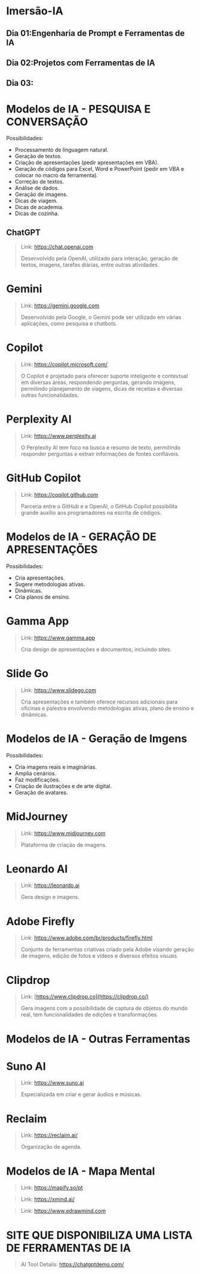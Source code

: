 # Imersão-IA

## Dia 01:Engenharia de Prompt e Ferramentas de IA
## Dia 02:Projetos com Ferramentas de IA
## Dia 03:

# Modelos de IA - PESQUISA E CONVERSAÇÃO

Possibilidades:

-	 Processamento de linguagem natural.
-	 Geração de textos.
-	 Criação de apresentações (pedir apresentações em VBA).
-	 Geração de códigos para Excel, Word e PowerPoint (pedir em VBA e colocar no macro da ferramenta).
-	 Correção de textos.
-	 Análise de dados.
-	 Geração de imagens.
-	 Dicas de viagem.
-	 Dicas de academia.
-	 Dicas de cozinha.

## ChatGPT

>Link: https://chat.openai.com
>
>Desenvolvido pela OpenAI, utilizado para interação, geração de textos, imagens, tarefas
diárias, entre outras atividades.

# Gemini

>Link: https://gemini.google.com
>
>Desenvolvido pela Google, o Gemini pode ser utilizado em várias aplicações, como
pesquisa e chatbots.

# Copilot

>Link: https://copilot.microsoft.com/
>
>O Copilot é projetado para oferecer suporte inteligente e contextual em diversas áreas,
respondendo perguntas, gerando imagens, permitindo planejamento de viagens, dicas
de receitas e diversas outras funcionalidades.

# Perplexity AI

>Link: https://www.perplexity.ai
>
>O Perplexity AI tem foco na busca e resumo de texto, permitindo responder perguntas
e extrair informações de fontes confiáveis.

# GitHub Copilot

>Link: https://copilot.github.com
>
>Parceria entre o GitHub e a OpenAI, o GitHub Copilot possibilita grande auxílio aos
programadores na escrita de códigos.

# Modelos de IA - GERAÇÃO DE APRESENTAÇÕES

Possibilidades:

-	 Cria apresentações.
-	 Sugere metodologias ativas.
-	 Dinâmicas.
-	 Cria planos de ensino.

# Gamma App

>Link: https://www.gamma.app
>
>Cria design de apresentações e documentos, incluindo sites.

# Slide Go

>Link: https://www.slidego.com
>
>Cria apresentações e também oferece recursos adicionais para oficinas e palestra
envolvendo metodologias ativas, plano de ensino e dinâmicas.

# Modelos de IA - Geração de Imgens

Possibilidades:

-	 Cria imagens reais e imaginárias.
-	 Amplia cenários.
-	 Faz modificações.
-	 Criação de ilustrações e de arte digital.
-	 Geração de avatares.

# MidJourney

>Link: https://www.midjourney.com
>
>Plataforma de criação de imagens.

# Leonardo AI

>Link: https://leonardo.ai
>
>Gera design e imagens.

# Adobe Firefly

>Link: https://www.adobe.com/br/products/firefly.html
>
>Conjunto de ferramentas criativas criado pela Adobe visando geração de imagens,
edição de fotos e vídeos e diversos efeitos visuais.

# Clipdrop

>Link: [https://www.clipdrop.co](https://clipdrop.co/)
>
>Gera imagens com a possibilidade de captura de objetos do mundo real, tem
funcionalidades de edições e transformações.

# Modelos de IA - Outras Ferramentas

# Suno AI

>Link: https://www.suno.ai
>
>Especializada em criar e gerar áudios e músicas.

# Reclaim

>Link: https://reclaim.ai/
>
>Organização de agenda.

# Modelos de IA - Mapa Mental

>Link: https://mapify.so/pt

>Link: https://xmind.ai/

>Link: https://www.edrawmind.com

# SITE QUE DISPONIBILIZA UMA LISTA DE FERRAMENTAS DE IA

>AI Tool Details: https://chatgptdemo.com/
